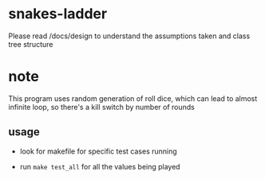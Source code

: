 # snakes-ladder

Please read /docs/design to understand the assumptions taken and class tree structure 

# note
This program uses random generation of roll dice, which can lead to almost infinite loop, so there's a kill switch by number of rounds

## usage 
- look for makefile for specific test cases running 

- run `make test_all` for all the values being played

